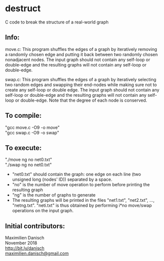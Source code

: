 # destruct
C code to break the structure of a real-world graph

## Info:
move.c: This program shuffles the edges of a graph by iteratively removing a randomly chosen edge and putting it back between two randomly chosen nonadjacent nodes. The input graph should not contain any self-loop or double-edge and the resulting graphs will not contain any self-loop or double-edge.

swap.c: This program shuffles the edges of a graph by iteratively selecting two random edges and swapping their end-nodes while making sure not to create any self-loop or double edge. The input graph should not contain any self-loop or double-edge and the resulting graphs will not contain any self-loop or double-edge. Note that the degree of each node is conserved.

## To compile:
"gcc move.c -O9 -o move"  
"gcc swap.c -O9 -o swap"

## To execute:
"./move ng no net0.txt"  
"./swap ng no net0.txt"
- "net0.txt" should contain the graph: one edge on each line (two unsigned long (nodes' ID)) separated by a space.
- "no" is the number of move operation to perform before printing the resulting graph
- "ng" is the number of graphs to generate
- The resulting graphs will be printed in the files "net1.txt", "net2.txt", ..., "netng.txt". "neti.txt" is thus obtained by performing i*no move/swap operations on the input graph.

## Initial contributors:
Maximilien Danisch  
November 2018  
http://bit.ly/danisch  
maximilien.danisch@gmail.com
